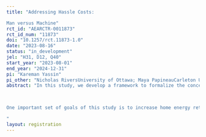 ```yaml
---
title: "Addressing Hassle Costs:
Man versus Machine"
rct_id: "AEARCTR-0011873"
rct_id_num: "11873"
doi: "10.1257/rct.11873-1.0"
date: "2023-08-16"
status: "in_development"
jel: "H31, D12, Q40"
start_year: "2023-08-01"
end_year: "2024-12-31"
pi: "Kareman Yassin"
pi_other: "Nicholas RiversUniversity of Ottawa; Maya PapineauCarleton University; Sebastien HoudeUniversity of Lausanne"
abstract: "In this study, we develop a framework to formalize the concept of hassle costs in a utility maximization framework. We relate hassle costs to the shadow cost of leisure. Second, we propose an experimental procedure to elicit the distribution of marginal hassle cost in sample population. Third, we implement and validate our approach in a large-scale field experiment promoting the adoption of heat pump technology. 
 
One important set of goals of this study is to increase home energy retrofit adoption and identify barriers in this context. The retrofits we will focus on are heat pumps. We intend to carry a household mailer campaign in which the mailers would include the value of available rebates and benefits of heat pumps and also make use of a survey to quantify hassle costs that may impede heat pump uptake. The main contribution of this research is providing a quantification of the marginal hassle cost associated with the increase in the adoption of low-carbon technologies.
"
layout: registration
---
```



